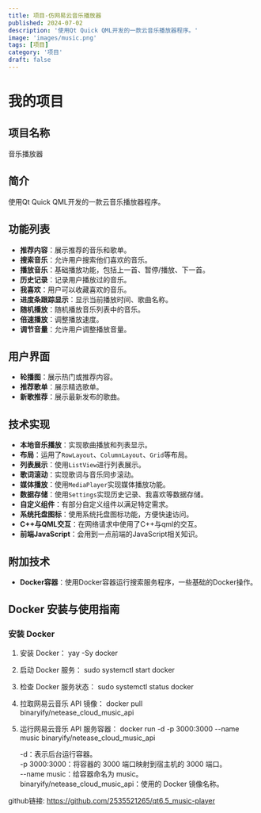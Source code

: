```yaml
---
title: 项目-仿网易云音乐播放器
published: 2024-07-02
description: '使用Qt Quick QML开发的一款云音乐播放器程序。'
image: 'images/music.png'
tags: [项目]
category: '项目'
draft: false 
---
```

# 我的项目

## 项目名称
音乐播放器

## 简介
使用Qt Quick QML开发的一款云音乐播放器程序。

## 功能列表
- **推荐内容**：展示推荐的音乐和歌单。
- **搜索音乐**：允许用户搜索他们喜欢的音乐。
- **播放音乐**：基础播放功能，包括上一首、暂停/播放、下一首。
- **历史记录**：记录用户播放过的音乐。
- **我喜欢**：用户可以收藏喜欢的音乐。
- **进度条跟踪显示**：显示当前播放时间、歌曲名称。
- **随机播放**：随机播放音乐列表中的音乐。
- **倍速播放**：调整播放速度。
- **调节音量**：允许用户调整播放音量。

## 用户界面
- **轮播图**：展示热门或推荐内容。
- **推荐歌单**：展示精选歌单。
- **新歌推荐**：展示最新发布的歌曲。

## 技术实现
- **本地音乐播放**：实现歌曲播放和列表显示。
- **布局**：运用了`RowLayout`、`ColumnLayout`、`Grid`等布局。
- **列表展示**：使用`ListView`进行列表展示。
- **歌词滚动**：实现歌词与音乐同步滚动。
- **媒体播放**：使用`MediaPlayer`实现媒体播放功能。
- **数据存储**：使用`Settings`实现历史记录、我喜欢等数据存储。
- **自定义组件**：有部分自定义组件以满足特定需求。
- **系统托盘图标**：使用系统托盘图标功能，方便快速访问。
- **C++与QML交互**：在网络请求中使用了C++与qml的交互。
- **前端JavaScript**：会用到一点前端的JavaScript相关知识。

## 附加技术
- **Docker容器**：使用Docker容器运行搜索服务程序，一些基础的Docker操作。

## Docker 安装与使用指南
### 安装 Docker
1. 安装 Docker：
   yay -Sy docker

2. 启动 Docker 服务：
    sudo systemctl start docker

3. 检查 Docker 服务状态：
    sudo systemctl status docker

4. 拉取网易云音乐 API 镜像：
    docker pull binaryify/netease_cloud_music_api

5. 运行网易云音乐 API 服务容器：
    docker run -d -p 3000:3000 --name music binaryify/netease_cloud_music_api

    -d：表示后台运行容器。\
    -p 3000:3000：将容器的 3000 端口映射到宿主机的 3000 端口。\
    --name music：给容器命名为 music。\
    binaryify/netease_cloud_music_api：使用的 Docker 镜像名称。

github链接:
https://github.com/2535521265/qt6.5_music-player
